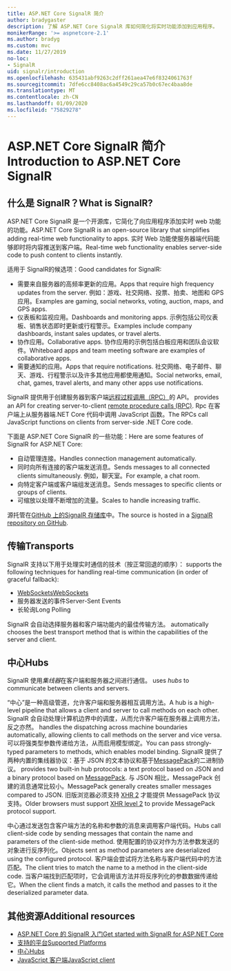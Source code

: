 ```yaml
---
title: ASP.NET Core SignalR 简介
author: bradygaster
description: 了解 ASP.NET Core SignalR 库如何简化将实时功能添加到应用程序。
monikerRange: '>= aspnetcore-2.1'
ms.author: bradyg
ms.custom: mvc
ms.date: 11/27/2019
no-loc:
- SignalR
uid: signalr/introduction
ms.openlocfilehash: 635431abf9263c2dff261aea47e6f8324061763f
ms.sourcegitcommit: 7dfe6cc8408ac6a4549c29ca57b0c67ec4baa8de
ms.translationtype: MT
ms.contentlocale: zh-CN
ms.lasthandoff: 01/09/2020
ms.locfileid: "75829278"
---
```

# <a name="introduction-to-aspnet-core-opno-locsignalr"></a><span data-ttu-id="d696d-103">ASP.NET Core SignalR 简介</span><span class="sxs-lookup"><span data-stu-id="d696d-103">Introduction to ASP.NET Core SignalR</span></span>

## <a name="what-is-opno-locsignalr"></a><span data-ttu-id="d696d-104">什么是 SignalR？</span><span class="sxs-lookup"><span data-stu-id="d696d-104">What is SignalR?</span></span>

<span data-ttu-id="d696d-105">ASP.NET Core SignalR 是一个开源库，它简化了向应用程序添加实时 web 功能的功能。</span><span class="sxs-lookup"><span data-stu-id="d696d-105">ASP.NET Core SignalR is an open-source library that simplifies adding real-time web functionality to apps.</span></span> <span data-ttu-id="d696d-106">实时 Web 功能使服务器端代码能够即时将内容推送到客户端。</span><span class="sxs-lookup"><span data-stu-id="d696d-106">Real-time web functionality enables server-side code to push content to clients instantly.</span></span>

<span data-ttu-id="d696d-107">适用于 SignalR的候选项：</span><span class="sxs-lookup"><span data-stu-id="d696d-107">Good candidates for SignalR:</span></span>

* <span data-ttu-id="d696d-108">需要来自服务器的高频率更新的应用。</span><span class="sxs-lookup"><span data-stu-id="d696d-108">Apps that require high frequency updates from the server.</span></span> <span data-ttu-id="d696d-109">例如：游戏、社交网络、投票、拍卖、地图和 GPS 应用。</span><span class="sxs-lookup"><span data-stu-id="d696d-109">Examples are gaming, social networks, voting, auction, maps, and GPS apps.</span></span>
* <span data-ttu-id="d696d-110">仪表板和监视应用。</span><span class="sxs-lookup"><span data-stu-id="d696d-110">Dashboards and monitoring apps.</span></span> <span data-ttu-id="d696d-111">示例包括公司仪表板、销售状态即时更新或行程警示。</span><span class="sxs-lookup"><span data-stu-id="d696d-111">Examples include company dashboards, instant sales updates, or travel alerts.</span></span>
* <span data-ttu-id="d696d-112">协作应用。</span><span class="sxs-lookup"><span data-stu-id="d696d-112">Collaborative apps.</span></span> <span data-ttu-id="d696d-113">协作应用的示例包括白板应用和团队会议软件。</span><span class="sxs-lookup"><span data-stu-id="d696d-113">Whiteboard apps and team meeting software are examples of collaborative apps.</span></span>
* <span data-ttu-id="d696d-114">需要通知的应用。</span><span class="sxs-lookup"><span data-stu-id="d696d-114">Apps that require notifications.</span></span> <span data-ttu-id="d696d-115">社交网络、电子邮件、聊天、游戏、行程警示以及许多其他应用都使用通知。</span><span class="sxs-lookup"><span data-stu-id="d696d-115">Social networks, email, chat, games, travel alerts, and many other apps use notifications.</span></span>

SignalR<span data-ttu-id="d696d-116"> 提供用于创建服务器到客户端[远程过程调用（RPC）](https://wikipedia.org/wiki/Remote_procedure_call)的 API。</span><span class="sxs-lookup"><span data-stu-id="d696d-116"> provides an API for creating server-to-client [remote procedure calls (RPC)](https://wikipedia.org/wiki/Remote_procedure_call).</span></span> <span data-ttu-id="d696d-117">Rpc 在客户端上从服务器端.NET Core 代码中调用 JavaScript 函数。</span><span class="sxs-lookup"><span data-stu-id="d696d-117">The RPCs call JavaScript functions on clients from server-side .NET Core code.</span></span>

<span data-ttu-id="d696d-118">下面是 ASP.NET Core SignalR 的一些功能：</span><span class="sxs-lookup"><span data-stu-id="d696d-118">Here are some features of SignalR for ASP.NET Core:</span></span>

* <span data-ttu-id="d696d-119">自动管理连接。</span><span class="sxs-lookup"><span data-stu-id="d696d-119">Handles connection management automatically.</span></span>
* <span data-ttu-id="d696d-120">同时向所有连接的客户端发送消息。</span><span class="sxs-lookup"><span data-stu-id="d696d-120">Sends messages to all connected clients simultaneously.</span></span> <span data-ttu-id="d696d-121">例如，聊天室。</span><span class="sxs-lookup"><span data-stu-id="d696d-121">For example, a chat room.</span></span>
* <span data-ttu-id="d696d-122">向特定客户端或客户端组发送消息。</span><span class="sxs-lookup"><span data-stu-id="d696d-122">Sends messages to specific clients or groups of clients.</span></span>
* <span data-ttu-id="d696d-123">可缩放以处理不断增加的流量。</span><span class="sxs-lookup"><span data-stu-id="d696d-123">Scales to handle increasing traffic.</span></span>

<span data-ttu-id="d696d-124">源托管在[GitHub 上的SignalR 存储库](https://github.com/dotnet/AspNetCore/tree/master/src/SignalR)中。</span><span class="sxs-lookup"><span data-stu-id="d696d-124">The source is hosted in a [SignalR repository on GitHub](https://github.com/dotnet/AspNetCore/tree/master/src/SignalR).</span></span>

## <a name="transports"></a><span data-ttu-id="d696d-125">传输</span><span class="sxs-lookup"><span data-stu-id="d696d-125">Transports</span></span>

SignalR<span data-ttu-id="d696d-126"> 支持以下用于处理实时通信的技术（按正常回退的顺序）：</span><span class="sxs-lookup"><span data-stu-id="d696d-126"> supports the following techniques for handling real-time communication (in order of graceful fallback):</span></span>

* [<span data-ttu-id="d696d-127">WebSockets</span><span class="sxs-lookup"><span data-stu-id="d696d-127">WebSockets</span></span>](https://tools.ietf.org/html/rfc7118)
* <span data-ttu-id="d696d-128">服务器发送的事件</span><span class="sxs-lookup"><span data-stu-id="d696d-128">Server-Sent Events</span></span>
* <span data-ttu-id="d696d-129">长轮询</span><span class="sxs-lookup"><span data-stu-id="d696d-129">Long Polling</span></span>

SignalR<span data-ttu-id="d696d-130"> 会自动选择服务器和客户端功能内的最佳传输方法。</span><span class="sxs-lookup"><span data-stu-id="d696d-130"> automatically chooses the best transport method that is within the capabilities of the server and client.</span></span>

## <a name="hubs"></a><span data-ttu-id="d696d-131">中心</span><span class="sxs-lookup"><span data-stu-id="d696d-131">Hubs</span></span>

SignalR<span data-ttu-id="d696d-132"> 使用*集线器*在客户端和服务器之间进行通信。</span><span class="sxs-lookup"><span data-stu-id="d696d-132"> uses *hubs* to communicate between clients and servers.</span></span>

<span data-ttu-id="d696d-133">“中心”是一种高级管道，允许客户端和服务器相互调用方法。</span><span class="sxs-lookup"><span data-stu-id="d696d-133">A hub is a high-level pipeline that allows a client and server to call methods on each other.</span></span> SignalR<span data-ttu-id="d696d-134"> 会自动处理计算机边界中的调度，从而允许客户端在服务器上调用方法，反之亦然。</span><span class="sxs-lookup"><span data-stu-id="d696d-134"> handles the dispatching across machine boundaries automatically, allowing clients to call methods on the server and vice versa.</span></span> <span data-ttu-id="d696d-135">可以将强类型参数传递给方法，从而启用模型绑定。</span><span class="sxs-lookup"><span data-stu-id="d696d-135">You can pass strongly-typed parameters to methods, which enables model binding.</span></span> SignalR<span data-ttu-id="d696d-136"> 提供了两种内置的集线器协议：基于 JSON 的文本协议和基于[MessagePack](https://msgpack.org/)的二进制协议。</span><span class="sxs-lookup"><span data-stu-id="d696d-136"> provides two built-in hub protocols: a text protocol based on JSON and a binary protocol based on [MessagePack](https://msgpack.org/).</span></span>  <span data-ttu-id="d696d-137">与 JSON 相比，MessagePack 创建的消息通常比较小。</span><span class="sxs-lookup"><span data-stu-id="d696d-137">MessagePack generally creates smaller messages compared to JSON.</span></span> <span data-ttu-id="d696d-138">旧版浏览器必须支持 [XHR 2](https://caniuse.com/#feat=xhr2) 才能提供 MessagePack 协议支持。</span><span class="sxs-lookup"><span data-stu-id="d696d-138">Older browsers must support [XHR level 2](https://caniuse.com/#feat=xhr2) to provide MessagePack protocol support.</span></span>

<span data-ttu-id="d696d-139">中心通过发送包含客户端方法的名称和参数的消息来调用客户端代码。</span><span class="sxs-lookup"><span data-stu-id="d696d-139">Hubs call client-side code by sending messages that contain the name and parameters of the client-side method.</span></span> <span data-ttu-id="d696d-140">使用配置的协议对作为方法参数发送的对象进行反序列化。</span><span class="sxs-lookup"><span data-stu-id="d696d-140">Objects sent as method parameters are deserialized using the configured protocol.</span></span> <span data-ttu-id="d696d-141">客户端会尝试将方法名称与客户端代码中的方法匹配。</span><span class="sxs-lookup"><span data-stu-id="d696d-141">The client tries to match the name to a method in the client-side code.</span></span> <span data-ttu-id="d696d-142">当客户端找到匹配项时，它会调用该方法并将反序列化的参数数据传递给它。</span><span class="sxs-lookup"><span data-stu-id="d696d-142">When the client finds a match, it calls the method and passes to it the deserialized parameter data.</span></span>

## <a name="additional-resources"></a><span data-ttu-id="d696d-143">其他资源</span><span class="sxs-lookup"><span data-stu-id="d696d-143">Additional resources</span></span>

* <span data-ttu-id="d696d-144">[ASP.NET Core 的 SignalR 入门](xref:tutorials/signalr)</span><span class="sxs-lookup"><span data-stu-id="d696d-144">[Get started with SignalR for ASP.NET Core](xref:tutorials/signalr)</span></span>
* [<span data-ttu-id="d696d-145">支持的平台</span><span class="sxs-lookup"><span data-stu-id="d696d-145">Supported Platforms</span></span>](xref:signalr/supported-platforms)
* [<span data-ttu-id="d696d-146">中心</span><span class="sxs-lookup"><span data-stu-id="d696d-146">Hubs</span></span>](xref:signalr/hubs)
* [<span data-ttu-id="d696d-147">JavaScript 客户端</span><span class="sxs-lookup"><span data-stu-id="d696d-147">JavaScript client</span></span>](xref:signalr/javascript-client)
